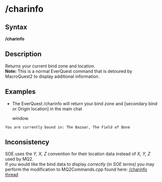 # /charinfo

## Syntax

**/charinfo**

## Description

Returns your current bind zone and location.  
**Note:** This is a normal EverQuest command that is detoured by MacroQuest2 to display additional information.

## Examples

* The EverQuest /charinfo will return your bind zone and [secondary bind or Origin location] in the main chat

  window.

```text
You are currently bound in: The Bazaar, The Field of Bone
```

## Inconsistency

SOE uses the _Y, X, Z_ convention for their location data instead of _X, Y, Z_ used by MQ2.  
If you would like the bind data to display _correctly (in SOE terms)_ you may perform the modification to MQ2Commands.cpp found here: [/charinfo thread](https://macroquest2.com/phpBB3/viewtopic.php?t=15945)

